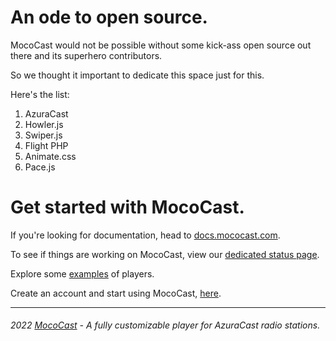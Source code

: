 # An ode to open source.

MocoCast would not be possible without some kick-ass open source out there and its superhero contributors.

So we thought it important to dedicate this space just for this.

Here's the list:

1. AzuraCast
2. Howler.js
3. Swiper.js
4. Flight PHP
5. Animate.css
6. Pace.js

# Get started with MocoCast.

If you're looking for documentation, head to [docs.mococast.com](https://docs.mococast.com).

To see if things are working on MocoCast, view our [dedicated status page](https://status.mococast.com).

Explore some [examples](https://player.mococast.com/examples) of players.

Create an account and start using MocoCast, [here](https://my.mococast.com).

---

###### 2022 [MocoCast](https://mococast.com) - A fully customizable player for AzuraCast radio stations.
